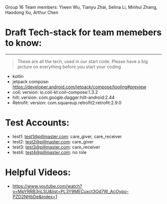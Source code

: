 Group 16
Team members: Yiwen Wu, Tianyu Zhai, Selina Li, Minhui Zhang, Haodong Xu, Arthur Chen


# Draft Tech-stack for team memebers to know:
---
> These are all the tech, used in our start code. Please have a big picture on everything before you start your coding

  - kotlin
  - jetpack compose: https://developer.android.com/jetpack/compose/tooling#preview
  - coil:
      version: io.coil-kt:coil-compose:1.3.2
  - hilt: 
      version: com.google.dagger:hilt-android:2.44
  - Retrofit:
      version: com.squareup.retrofit2:retrofit:2.9.0

# Test Accounts:
- test1: test1@pillmaster.com: care_giver, care_receiver
- test2: test2@pillmaster.com: care_giver
- test3: test3@pillmaster.com: care_receiver
- test4: test4@pillmaster.com: no role
  
# Helpful Videos:
  - https://www.youtube.com/watch?v=MpYRRB3nLSU&list=PL3Y9MECuxct3Od7W_AcOvpo-PZD2NHbDe&index=1
